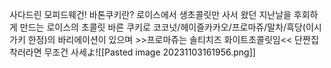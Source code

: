 사다드린 모피드웨건! 바톤쿠키란? 로이스에서 생초콜릿만 사서 왔던 지난날을 후회하게 만드는 로이스의 초콜릿 바른 쿠키로 코코넛/헤이즐카카오/프로마쥬/말차/흑당(이시가키 한정)의 바리에이션이 있으며 >>프로마쥬는 솔티치즈 화이트초콜릿임<< 단짠집착러라면 무조건 사세よ![[Pasted image 20231103161956.png]]